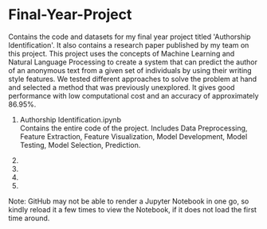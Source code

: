 # Final-Year-Project
Contains the code and datasets for my final year project titled 'Authorship Identification'. It also contains a research paper published by my team on this project. This project uses the concepts of Machine Learning and Natural Language Processing to create a system that can predict the author of an anonymous text from a given set of individuals by using their writing style features. We tested different approaches to solve the problem at hand and selected a method that was previously unexplored. It gives good performance with low computational cost and an accuracy of approximately 86.95%. 

1. Authorship Identification.ipynb
<br>Contains the entire code of the project. Includes Data Preprocessing, Feature Extraction, Feature Visualization, Model Development, Model Testing, Model Selection, Prediction. 

2.

3.

4.

5.

Note: GitHub may not be able to render a Jupyter Notebook in one go, so kindly reload it a few times to view the Notebook, if it does not load the first time around.
